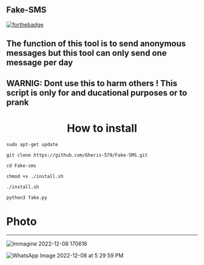 ## Fake-SMS
[![forthebadge](https://forthebadge.com/images/badges/made-with-python.svg)](https://forthebadge.com)

<h2>The function of this tool is to send anonymous messages but this tool can only send one message per day </h2>

<h2>WARNIG:  Dont use this to harm others ! This script is only for and ducational purposes or to prank</h2>

<h1  align="center">How to install</h1>

``
sudo apt-get update
``

``
git clone https://github.com/Gheris-579/Fake-SMS.git
``

``
cd Fake-sms
``

``
chmod +x ./install.sh
``

``
./install.sh
``

``
python3 fake.py
``



# Photo
***


![Immagine 2022-12-08 170616](https://user-images.githubusercontent.com/103877241/206506999-b27f2e77-072e-4b03-aa5c-e0a576813bf8.png)



![WhatsApp Image 2022-12-08 at 5 29 59 PM](https://user-images.githubusercontent.com/103877241/206507769-edf1b5e0-c655-40a5-b365-7e0ec9eefa6b.jpeg)




